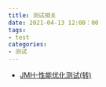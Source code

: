 ```yaml
---
title: 测试相关
date: 2021-04-13 12:00：00
tags:
- test 
categories:
- 测试
---
```


- [JMH-性能优化测试(转)](https://blog.csdn.net/weixin_43767015/article/details/104758415)
